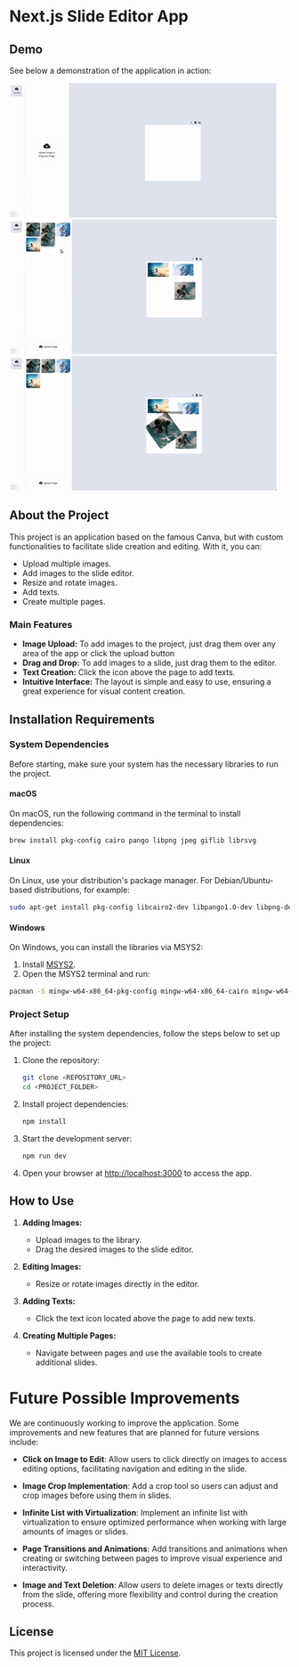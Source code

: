 # Next.js Slide Editor App

## Demo

See below a demonstration of the application in action:

![App Demo](./public/assets/demo1.gif)
![App Demo](./public/assets/demo2.gif)
![App Demo](./public/assets/demo3.gif)

## About the Project

This project is an application based on the famous Canva, but with custom functionalities to facilitate slide creation and editing. With it, you can:

- Upload multiple images.
- Add images to the slide editor.
- Resize and rotate images.
- Add texts.
- Create multiple pages.

### Main Features

- **Image Upload:** To add images to the project, just drag them over any area of the app or click the upload button
- **Drag and Drop:** To add images to a slide, just drag them to the editor.
- **Text Creation:** Click the icon above the page to add texts.
- **Intuitive Interface:** The layout is simple and easy to use, ensuring a great experience for visual content creation.

## Installation Requirements

### System Dependencies

Before starting, make sure your system has the necessary libraries to run the project.

#### macOS

On macOS, run the following command in the terminal to install dependencies:

```bash
brew install pkg-config cairo pango libpng jpeg giflib librsvg
```

#### Linux

On Linux, use your distribution's package manager. For Debian/Ubuntu-based distributions, for example:

```bash
sudo apt-get install pkg-config libcairo2-dev libpango1.0-dev libpng-dev libjpeg-dev libgif-dev librsvg2-dev
```

#### Windows

On Windows, you can install the libraries via MSYS2:

1. Install [MSYS2](https://www.msys2.org/).
2. Open the MSYS2 terminal and run:

```bash
pacman -S mingw-w64-x86_64-pkg-config mingw-w64-x86_64-cairo mingw-w64-x86_64-pango mingw-w64-x86_64-libpng mingw-w64-x86_64-librsvg
```

### Project Setup

After installing the system dependencies, follow the steps below to set up the project:

1. Clone the repository:

   ```bash
   git clone <REPOSITORY_URL>
   cd <PROJECT_FOLDER>
   ```

2. Install project dependencies:

   ```bash
   npm install
   ```

3. Start the development server:

   ```bash
   npm run dev
   ```

4. Open your browser at [http://localhost:3000](http://localhost:3000) to access the app.

## How to Use

1. **Adding Images:**

   - Upload images to the library.
   - Drag the desired images to the slide editor.

2. **Editing Images:**

   - Resize or rotate images directly in the editor.

3. **Adding Texts:**

   - Click the text icon located above the page to add new texts.

4. **Creating Multiple Pages:**
   - Navigate between pages and use the available tools to create additional slides.

# Future Possible Improvements

We are continuously working to improve the application. Some improvements and new features that are planned for future versions include:

- **Click on Image to Edit**: Allow users to click directly on images to access editing options, facilitating navigation and editing in the slide.

- **Image Crop Implementation**: Add a crop tool so users can adjust and crop images before using them in slides.

- **Infinite List with Virtualization**: Implement an infinite list with virtualization to ensure optimized performance when working with large amounts of images or slides.

- **Page Transitions and Animations**: Add transitions and animations when creating or switching between pages to improve visual experience and interactivity.

- **Image and Text Deletion**: Allow users to delete images or texts directly from the slide, offering more flexibility and control during the creation process.

## License

This project is licensed under the [MIT License](LICENSE).
